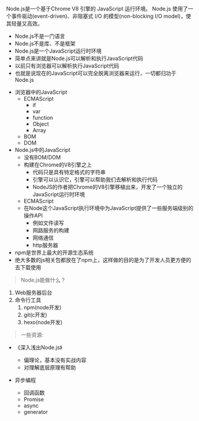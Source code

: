 Node.js是一个基于Chrome V8 引擎的 JavaScript 运行环境。
Node.js 使用了一个事件驱动(event-driven)、非阻塞式 I/O 的模型(non-blocking I/O model)，使其轻量又高效。

- Node.js不是一门语言
- Node.js不是库、不是框架
- Node.js是一个JavaScript运行时环境
- 简单点来讲就是Node.js可以解析和执行JavaScript代码
- 以前只有浏览器可以解析执行JavaScript代码
- 也就是说现在的JavaScript可以完全脱离浏览器来运行，一切都归功于Node.js

* 浏览器中的JavaScript
    * ECMAScript
        * if
        * var
        * function
        * Object
        * Array
    * BOM
    * DOM
* Node.js中的JavaScript
    * 没有BOM/DOM
    * 构建在Chrome的V8引擎之上
        * 代码只是具有特定格式的字符串
        * 引擎可以认识它，引擎可以帮助我们去解析和执行代码
        * NodeJS的作者把Chrome的V8引擎移植出来，开发了一个独立的JavaScript运行时环境
    * ECMAScript
    * 在Node这个JavaScript执行环境中为JavaScript提供了一些服务端级别的操作API
        * 例如文件读写
        * 网路服务的构建
        * 网络通信
        * http服务器
* npm是世界上最大的开源生态系统
* 绝大多数的js相关包都放在了npm上，这样做的目的是为了开发人员更方便的去下载使用

>Node.js能做什么？

1. Web服务器后台
2. 命令行工具
    1. npm(node开发)
    2. git(c开发)
    3. hexo(node开发)

>一些资源:

* 《深入浅出Node.js》
    * 偏理论，基本没有实战内容
    * 对理解底层原理有帮助

* 异步编程
    * 回调函数
    * Promise
    * async
    * generator